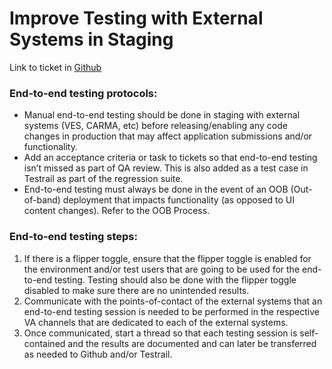 # Improve Testing with External Systems in Staging 

Link to ticket in [Github](https://github.com/department-of-veterans-affairs/va.gov-team/issues/88973)

### End-to-end testing protocols:
- Manual end-to-end testing should be done in staging with external systems (VES, CARMA, etc) before releasing/enabling any code changes in production that may affect application submissions and/or functionality.
- Add an acceptance criteria or task to tickets so that end-to-end testing isn’t missed as part of QA review. This is also added as a test case in Testrail as part of the regression suite.
- End-to-end testing must always be done in the event of an OOB (Out-of-band) deployment that impacts functionality (as opposed to UI content changes).  Refer to the OOB Process.

### End-to-end testing steps:
1. If there is a flipper toggle, ensure that the flipper toggle is enabled for the environment and/or test users that are going to be used for the end-to-end testing. Testing should also be done with the flipper toggle disabled to make sure there are no unintended results.
2. Communicate with the points-of-contact of the external systems that an end-to-end testing session is needed to be performed in the respective VA channels that are dedicated to each of the external systems.
3. Once communicated, start a thread so that each testing session is self-contained and the results are documented and can later be transferred as needed to Github and/or Testrail.

